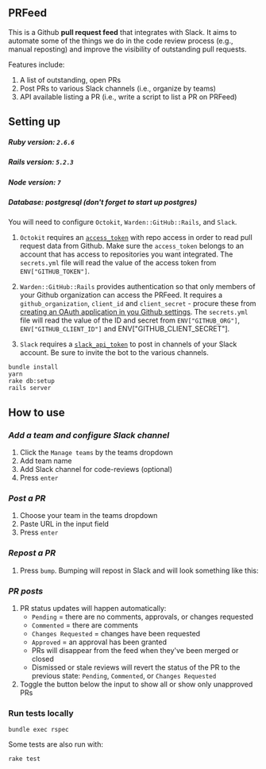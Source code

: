## PRFeed
This is a Github __pull request feed__ that integrates with Slack. It aims to automate some of the things we do in the code review process (e.g., manual reposting) and improve the visibility of outstanding pull requests.

Features include:
1. A list of outstanding, open PRs
2. Post PRs to various Slack channels (i.e., organize by teams)
3. API available listing a PR (i.e., write a script to list a PR on PRFeed)

## Setting up

##### Ruby version: `2.6.6`
##### Rails version: `5.2.3`
##### Node version: `7`
##### Database: postgresql (don't forget to start up postgres)

You will need to configure `Octokit`, `Warden::GitHub::Rails`, and `Slack`.

1. `Octokit` requires an [`access_token`](https://github.com/octokit/octokit.rb#oauth-access-tokens) with repo access in order to read pull request data from Github. Make sure the `access_token` belongs to an account that has access to repositories you want integrated. The `secrets.yml` file will read the value of the access token from `ENV["GITHUB_TOKEN"]`.

2. `Warden::GitHub::Rails` provides authentication so that only members of your Github organization can access the PRFeed. It requires a `github_organization`, `client_id` and `client_secret` - procure these from [creating an OAuth application in you Github settings](https://github.com/settings/applications/new). The `secrets.yml` file will read the value of the ID and secret from `ENV["GITHUB_ORG"]`, `ENV["GITHUB_CLIENT_ID"]` and ENV["GITHUB_CLIENT_SECRET"].

3. `Slack` requires a [`slack_api_token`](https://api.slack.com/slack-apps) to post in channels of your Slack account. Be sure to invite the bot to the various channels.

```
bundle install
yarn
rake db:setup
rails server
```

## How to use

### *Add a team and configure Slack channel*

1. Click the `Manage teams` by the teams dropdown
1. Add team name
1. Add Slack channel for code-reviews (optional)
1. Press `enter`

### *Post a PR*

  1. Choose your team in the teams dropdown
  1. Paste URL in the input field
  1. Press `enter`

### *Repost a PR*

1. Press `bump`. Bumping will repost in Slack and will look something like this:

### *PR posts*

1. PR status updates will happen automatically:
    - `Pending` = there are no comments, approvals, or changes requested
    - `Commented` = there are comments
    - `Changes Requested` = changes have been requested
    - `Approved` = an approval has been granted
    - PRs will disappear from the feed when they've been merged or closed
    - Dismissed or stale reviews will revert the status of the PR to the previous state: `Pending`, `Commented`, or `Changes Requested`
2. Toggle the button below the input to show all or show only unapproved PRs

### Run tests locally

```
bundle exec rspec
```
Some tests are also run with:
```
rake test
```
